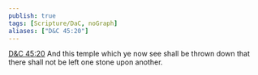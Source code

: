 ```yaml
---
publish: true
tags: [Scripture/DaC, noGraph]
aliases: ["D&C 45:20"]
---
```

[D&C 45:20](https://churchofjesuschrist.org/study/scriptures/dc-testament/dc/45?lang=eng&id=p20#p20) And this temple which ye now see shall be thrown down that there shall not be left one stone upon another.
